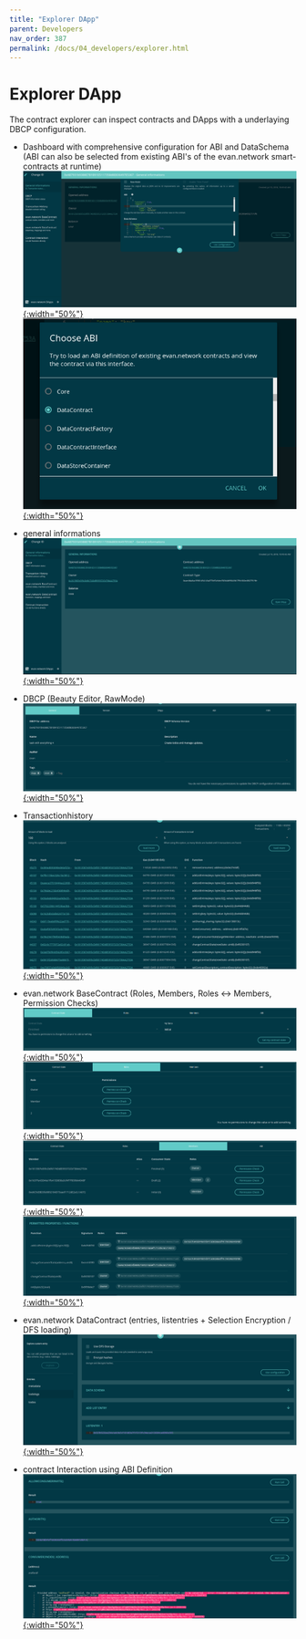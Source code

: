 ```yaml
---
title: "Explorer DApp"
parent: Developers
nav_order: 387
permalink: /docs/04_developers/explorer.html
---
```


# Explorer DApp

The contract explorer can inspect contracts and DApps with a underlaying DBCP configuration.

- Dashboard with comprehensive configuration for ABI and DataSchema (ABI can also be selected from existing ABI's of the evan.network smart-contracts at runtime)
[![Error Popup](/dapps/dapps/explorer/1.png){:width="50%"}](/dapps/dapps/explorer/1.png)
[![Error Popup](/dapps/dapps/explorer/2.png){:width="50%"}](/dapps/dapps/explorer/2.png)

- general informations
[![Error Popup](/dapps/dapps/explorer/3.png){:width="50%"}](/dapps/dapps/explorer/3.png)

- DBCP (Beauty Editor, RawMode)
[![Error Popup](/dapps/dapps/explorer/4.png){:width="50%"}](/dapps/dapps/explorer/4.png)

- Transactionhistory
[![Error Popup](/dapps/dapps/explorer/5.png){:width="50%"}](/dapps/dapps/explorer/5.png)

- evan.network BaseContract (Roles, Members, Roles <-> Members, Permission Checks)
[![Error Popup](/dapps/dapps/explorer/6.png){:width="50%"}](/dapps/dapps/explorer/6.png)
[![Error Popup](/dapps/dapps/explorer/7.png){:width="50%"}](/dapps/dapps/explorer/7.png)
[![Error Popup](/dapps/dapps/explorer/8.png){:width="50%"}](/dapps/dapps/explorer/8.png)
[![Error Popup](/dapps/dapps/explorer/9.png){:width="50%"}](/dapps/dapps/explorer/9.png)

- evan.network DataContract (entries, listentries + Selection Encryption / DFS loading)
[![Error Popup](/dapps/dapps/explorer/10.png){:width="50%"}](/dapps/dapps/explorer/10.png)

- contract Interaction using ABI Definition
[![Error Popup](/dapps/dapps/explorer/11.png){:width="50%"}](/dapps/dapps/explorer/11.png)

